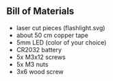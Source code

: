 ## Bill of Materials
- laser cut pieces (flashlight.svg)
- about 50 cm copper tape
- 5mm LED (color of your choice)
- CR2032 battery
- 5x M3x12 screws
- 5x M3 nuts
- 3x6 wood screw
